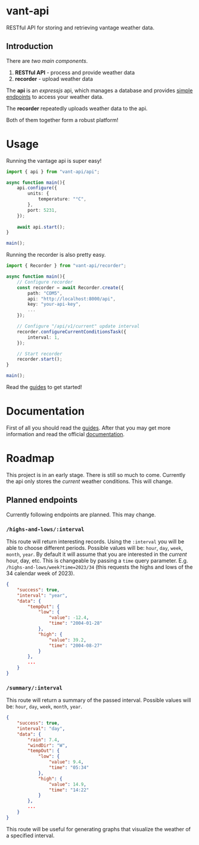 # vant-api

RESTful API for storing and retrieving vantage weather data.

## Introduction

There are _two main components_.

1. **RESTful API** - process and provide weather data
2. **recorder** - upload weather data

The **api** is an _expressjs_ api, which manages a database and provides [simple endpoints](https://harrydehix.github.io/vant-api/specification.html) to access your weather data.

The **recorder** repeatedly uploads weather data to the api.

Both of them together form a robust platform!

# Usage

Running the vantage api is super easy!
```ts
import { api } from "vant-api/api";

async function main(){
    api.configure({
        units: {
            temperature: "°C",
        },
        port: 5231,
    });
    
    await api.start();
}

main();
```

Running the recorder is also pretty easy.
```ts
import { Recorder } from "vant-api/recorder";

async function main(){
    // Configure recorder 
    const recorder = await Recorder.create({
        path: "COM5",
        api: "http://localhost:8000/api",
        key: "your-api-key",
        ...
    });

    // Configure "/api/v1/current" update interval
    recorder.configureCurrentConditionsTask({
        interval: 1,
    });

    // Start recorder
    recorder.start();
}

main();
```

Read the [guides](./guides) to get started!

# Documentation

First of all you should read the [guides](https://github.com/harrydehix/vant-api/tree/main/guides). After that you may get more information and read the official [documentation](https://harrydehix.github.io/vant-api).

# Roadmap

This project is in an early stage. There is still so much to come. Currently the api only stores the _current_ weather conditions. This will change.

## Planned endpoints

Currently following endpoints are planned. This may change.

### `/highs-and-lows/:interval`

This route will return interesting records. Using the
`:interval` you will be able to choose different periods.
Possible values will be: `hour`, `day`, `week`, `month`, `year`. By default it will assume that you are interested in the _current_ hour, day, etc. This is changeable by passing a `time` query parameter. E.g. `/highs-and-lows/week?time=2023/34` (this requests the highs and lows of the 34 calendar week of 2023).

```json
{
    "success": true,
    "interval": "year",
    "data": {
        "tempOut": {
            "low": {
                "value": -12.4,
                "time": "2004-01-28"
            },
            "high": {
                "value": 39.2,
                "time": "2004-08-27"
            }
        },
        ...
    }
}
```

### `/summary/:interval`

This route will return a summary of the passed interval.
Possible values will be: `hour`, `day`, `week`, `month`, `year`.

```json
{
    "success": true,
    "interval": "day",
    "data": {
        "rain": 7.4,
        "windDir": "W",
        "tempOut": {
            "low": {
                "value": 9.4,
                "time": "05:34"
            },
            "high": {
                "value": 14.9,
                "time": "14:22"
            }
        },
        ...
    }
}
```

This route will be useful for generating graphs that visualize the weather of a specified interval.